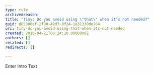 ```yaml
---
type: rule
archivedreason: 
title: "Tiny: Do you avoid using \"that\" when it's not needed?"
guid: d85380af-2f80-49d7-8f24-1e31330de764
uri: tiny-do-you-avoid-using-that-when-its-not-needed
created: 2016-04-21T06:24:10.0000000Z
authors: []
related: []
redirects: []

---
```



Enter Intro Text
<br><excerpt class='endintro'></excerpt><br>



